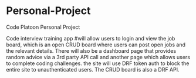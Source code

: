 # Personal-Project
Code Platoon Personal Project

Code interview training app
#will allow users to login and view the job board, which is an open CRUD board where users can post open jobs and the relevant details. There will also be a dashboard page that provides random advice via a 3rd party API call and another page which allows users to complete coding challenges. the site will use DRF token auth to block the entire site to unauthenticated users. The CRUD board is also a DRF API. 
